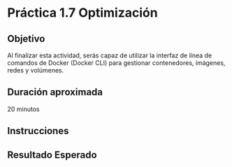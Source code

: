 # Práctica 1.7 Optimización

## Objetivo
Al finalizar esta actividad, serás capaz de utilizar la interfaz de línea de comandos de Docker (Docker CLI) para gestionar contenedores, imágenes, redes y volúmenes.


## Duración aproximada
20 minutos

## Instrucciones

## Resultado Esperado